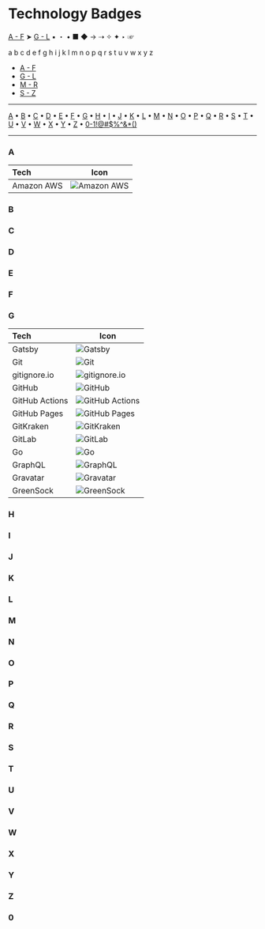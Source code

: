 # Technology Badges

[A - F](#a) ➤ [G - L](#g) ▪︎ ・ • ■ ◆ → ⇢ ✧ ✦ ‣ ☞ 


a b c d e f g h i j k l m n o p q r s t u v w x y z

- [A - F](#a)
- [G - L](#g)
- [M - R](#m)
- [S - Z](#s)

---

[A](#a) • [B](#b) • [C](#c) • [D](#d) • [E](#e) • [F](#f) • [G](#g) • [H](#h) • [I](#i) • [J](#j) • [K](#k) • [L](#l) • [M](#m) • [N](#n) • [O](#o) • [P](#p) • [Q](#q) • [R](#r) • [S](#s) • [T](#t) • [U](#u) • [V](#v) • [W](#w) • [X](#x) • [Y](#y) • [Z](#z) • [0-1!@#$%^&*()](#0)

---
### A
| Tech  | Icon  | 
| :----------- | ------------ | 
| Amazon AWS | ![Amazon AWS](https://img.shields.io/badge/Amazon_AWS-gray?style=flat&logo=Amazon-AWS) |

### B

### C

### D

### E

### F

### G 
| Tech  | Icon  | 
| :----------- | ------------ | 
| Gatsby | ![Gatsby](https://img.shields.io/badge/Gatsby-gray?style=flat&logo=Gatsby) |
| Git | ![Git](https://img.shields.io/badge/Git-gray?style=flat&logo=git) |
| gitignore.io | ![gitignore.io](https://img.shields.io/badge/gitignore.io-gray?style=flat&logo=gitignore.io)| 
| GitHub | ![GitHub](https://img.shields.io/badge/GitHub-gray?style=flat&logo=GitHub) |
| GitHub Actions | ![GitHub Actions](https://img.shields.io/badge/GitHub_Actions-gray?style=flat&logo=GitHub-Actions)|
|GitHub Pages | ![GitHub Pages](https://img.shields.io/badge/GitHub_Pages-gray?style=flat&logo=GitHub-Pages) |
| GitKraken | ![GitKraken](https://img.shields.io/badge/GitKraken-gray?style=flat&logo=GitKraken) |
| GitLab | ![GitLab](https://img.shields.io/badge/GitLab-gray?style=flat&logo=GitLab) |
| Go | ![Go](https://img.shields.io/badge/Go-gray?style=flat&logo=Go) |
| GraphQL | ![GraphQL](https://img.shields.io/badge/GraphQL-gray?style=flat&logo=GraphQL) |
| Gravatar | ![Gravatar](https://img.shields.io/badge/Gravatar-gray?style=flat&logo=Gravatar) |
| GreenSock | ![GreenSock](https://img.shields.io/badge/GreenSock-gray?style=flat&logo=GreenSock) |



### H

### I

### J

### K

### L 

### M

### N

### O

### P

### Q

### R

### S 

### T

### U

### V 

### W 

### X

### Y

### Z

### 0